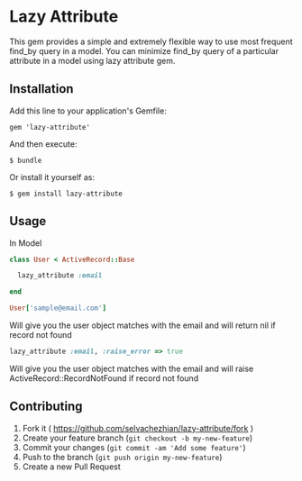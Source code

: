 # Lazy Attribute

This gem provides a simple and extremely flexible way to use most frequent find_by query in a model.
You can minimize find_by query of a particular attribute in a model using lazy attribute gem.

## Installation

Add this line to your application's Gemfile:

    gem 'lazy-attribute'

And then execute:

    $ bundle

Or install it yourself as:

    $ gem install lazy-attribute

## Usage

In Model

```ruby
class User < ActiveRecord::Base

  lazy_attribute :email

end
```

```ruby
User['sample@email.com']
```

Will give you the user object matches with the email and will return nil if record not found

```ruby
lazy_attribute :email, :raise_error => true
```

Will give you the user object matches with the email and will raise ActiveRecord::RecordNotFound if record not found

## Contributing

1. Fork it ( https://github.com/selvachezhian/lazy-attribute/fork )
2. Create your feature branch (`git checkout -b my-new-feature`)
3. Commit your changes (`git commit -am 'Add some feature'`)
4. Push to the branch (`git push origin my-new-feature`)
5. Create a new Pull Request
